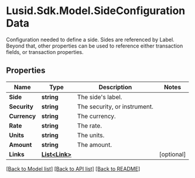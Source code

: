 # Lusid.Sdk.Model.SideConfigurationData
Configuration needed to define a side. Sides are referenced by Label. Beyond that, other properties  can be used to reference either transaction fields, or transaction properties.

## Properties

Name | Type | Description | Notes
------------ | ------------- | ------------- | -------------
**Side** | **string** | The side&#39;s label. | 
**Security** | **string** | The security, or instrument. | 
**Currency** | **string** | The currency. | 
**Rate** | **string** | The rate. | 
**Units** | **string** | The units. | 
**Amount** | **string** | The amount. | 
**Links** | [**List&lt;Link&gt;**](Link.md) |  | [optional] 

[[Back to Model list]](../README.md#documentation-for-models) [[Back to API list]](../README.md#documentation-for-api-endpoints) [[Back to README]](../README.md)

